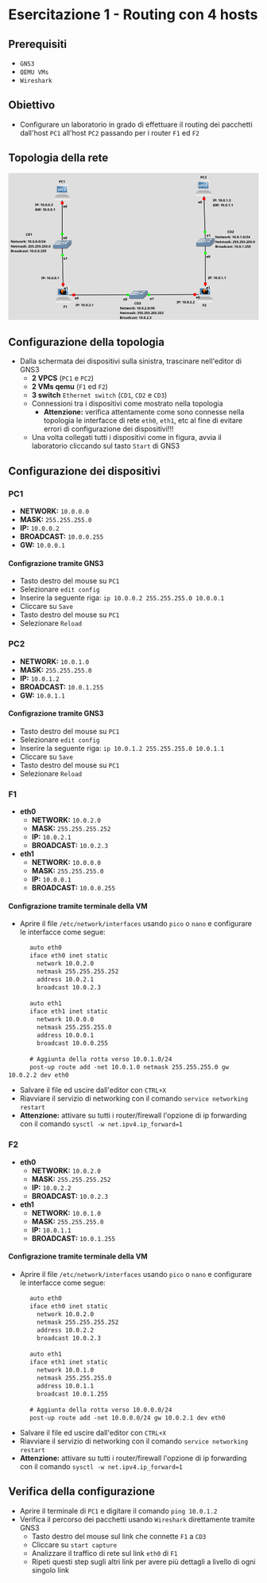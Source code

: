 # Esercitazione 1 - Routing con 4 hosts

## Prerequisiti
- `GNS3`
- `QEMU VMs` 
- `Wireshark` 

## Obiettivo
- Configurare un laboratorio in grado di effettuare il routing dei pacchetti dall'host `PC1` all'host `PC2` passando per i router `F1` ed `F2`

## Topologia della rete
![alt text](https://github.com/fpacenza/Fondamenti-di-Reti-e-Sicurezza-Informatica/blob/main/Routing%204%20hosts/routing_4_hosts.png?raw=true)

## Configurazione della topologia
- Dalla schermata dei dispositivi sulla sinistra, trascinare nell'editor di GNS3
  - **2 VPCS** (`PC1` e `PC2`)
  - **2 VMs qemu** (`F1` ed `F2`)
  - **3 switch** `Ethernet switch` (`CD1`, `CD2` e `CD3`)
  - Connessioni tra i dispositivi come mostrato nella topologia
    - **Attenzione:** verifica attentamente come sono connesse nella topologia le interfacce di rete `eth0`, `eth1`, etc al fine di evitare errori di configurazione dei dispositivi!!!
  - Una volta collegati tutti i dispositivi come in figura, avvia il laboratorio cliccando sul tasto `Start` di GNS3

## Configurazione dei dispositivi
### PC1
- **NETWORK:** `10.0.0.0`
- **MASK:** `255.255.255.0`
- **IP:** `10.0.0.2`
- **BROADCAST:** `10.0.0.255`
- **GW:** `10.0.0.1`

#### Configrazione tramite GNS3
- Tasto destro del mouse su `PC1`
- Selezionare `edit config`
- Inserire la seguente riga:
 `ip 10.0.0.2 255.255.255.0 10.0.0.1`
- Cliccare su `Save`
- Tasto destro del mouse su `PC1`
- Selezionare `Reload`


### PC2
- **NETWORK:** `10.0.1.0`
- **MASK:** `255.255.255.0`
- **IP:** `10.0.1.2`
- **BROADCAST:** `10.0.1.255`
- **GW:** `10.0.1.1`

#### Configrazione tramite GNS3
- Tasto destro del mouse su `PC1`
- Selezionare `edit config`
- Inserire la seguente riga:
 `ip 10.0.1.2 255.255.255.0 10.0.1.1`
- Cliccare su `Save`
- Tasto destro del mouse su `PC1`
- Selezionare `Reload`


### F1
- **eth0**
  - **NETWORK:** `10.0.2.0`
  - **MASK:** `255.255.255.252`
  - **IP:** `10.0.2.1`
  - **BROADCAST:** `10.0.2.3`
- **eth1**
  - **NETWORK:** `10.0.0.0`
  - **MASK:** `255.255.255.0`
  - **IP:** `10.0.0.1`
  - **BROADCAST:** `10.0.0.255`

#### Configrazione tramite terminale della VM
- Aprire il file `/etc/network/interfaces` usando `pico` o `nano` e configurare le interfacce come segue:

```console
      auto eth0
      iface eth0 inet static
        network 10.0.2.0
        netmask 255.255.255.252
        address 10.0.2.1
        broadcast 10.0.2.3

      auto eth1
      iface eth1 inet static
        network 10.0.0.0
        netmask 255.255.255.0
        address 10.0.0.1
        broadcast 10.0.0.255
      
      # Aggiunta della rotta verso 10.0.1.0/24
      post-up route add -net 10.0.1.0 netmask 255.255.255.0 gw 10.0.2.2 dev eth0
```

- Salvare il file ed uscire dall'editor con `CTRL+X`
- Riavviare il servizio di networking con il comando `service networking restart` 
- **Attenzione:** attivare su tutti i router/firewall l'opzione di ip forwarding con il comando `sysctl -w net.ipv4.ip_forward=1`

### F2
- **eth0**
  - **NETWORK:** `10.0.2.0`
  - **MASK:** `255.255.255.252`
  - **IP:** `10.0.2.2`
  - **BROADCAST:** `10.0.2.3`
- **eth1**
  - **NETWORK:** `10.0.1.0`
  - **MASK:** `255.255.255.0`
  - **IP:** `10.0.1.1`
  - **BROADCAST:** `10.0.1.255`

#### Configrazione tramite terminale della VM
- Aprire il file `/etc/network/interfaces` usando `pico` o `nano` e configurare le interfacce come segue:

```console
      auto eth0
      iface eth0 inet static
        network 10.0.2.0
        netmask 255.255.255.252
        address 10.0.2.2
        broadcast 10.0.2.3

      auto eth1
      iface eth1 inet static
        network 10.0.1.0
        netmask 255.255.255.0
        address 10.0.1.1
        broadcast 10.0.1.255

      # Aggiunta della rotta verso 10.0.0.0/24
      post-up route add -net 10.0.0.0/24 gw 10.0.2.1 dev eth0
```

- Salvare il file ed uscire dall'editor con `CTRL+X`
- Riavviare il servizio di networking con il comando `service networking restart`
- **Attenzione:** attivare su tutti i router/firewall l'opzione di ip forwarding con il comando `sysctl -w net.ipv4.ip_forward=1`

## Verifica della configurazione
- Aprire il terminale di `PC1` e digitare il comando `ping 10.0.1.2`
- Verifica il percorso dei pacchetti usando `Wireshark` direttamente tramite GNS3
  - Tasto destro del mouse sul link che connette `F1` a `CD3`
  - Cliccare su `start capture`
  - Analizzare il traffico di rete sul link `eth0` di `F1`
  - Ripeti questi step sugli altri link per avere più dettagli a livello di ogni singolo link



